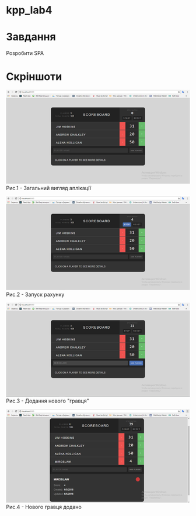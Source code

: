 # kpp_lab4

# Завдання
Розробити SPA

# Скріншоти
![Рис.1 - Загальний вигляд аплікації](https://github.com/KrystallSIlver/kpp-lab-4/raw/master/Scrn/Screen1.png)
Рис.1 - Загальний вигляд аплікації

![Рис.2 - Запуск рахунку](https://github.com/KrystallSIlver/kpp-lab-4/raw/master/Scrn/Zapusk.png)
Рис.2 - Запуск рахунку

![Рис.3 - Додання нового "гравця"](https://github.com/KrystallSIlver/kpp-lab-4/raw/master/Scrn/Newpl.png)
Рис.3 - Додання нового "гравця"

![Рис.4 - Нового гравця додано](https://github.com/KrystallSIlver/kpp-lab-4/raw/master/Scrn/chpl.png)
Рис.4 - Нового гравця додано
